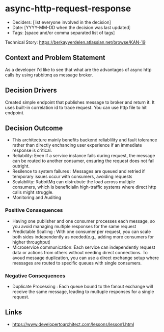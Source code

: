# async-http-request-response

- Deciders: [list everyone involved in the decision] <!-- optional -->
- Date: [YYYY-MM-DD when the decision was last updated] <!-- optional. To customize the ordering without relying on Git creation dates and filenames -->
- Tags: [space and/or comma separated list of tags] <!-- optional -->

Technical Story: https://berkayyerdelen.atlassian.net/browse/KAN-19 <!-- optional -->

## Context and Problem Statement

As a developer I'd like to see that what are the advantages of async http calls by using rabbitmq as message broker.

## Decision Drivers <!-- optional -->

Created simple endpoint that publishes message to broker and return it. It uses built-in correlation id to trace request. You can use http file to hit endpoint.


## Decision Outcome

-  This architecture mainly benefits backend reliablility and fault tolerance rather than directly enchancing user experience if an immediate response is critical.
-  Reliability: Even if a service instance fails during request, the message can be routed to another consumer, ensuring the request does not fail outright.
-  Resilence to system failures : Messages are queued and retried if temporary issues occur with consumers, avoiding requests
-  Scalability: RabbitMq can distrubute the load across multiple consumers, which is beneficialin high-traffic systems where direct http calls might struggle.
-  Monitoring and Auditing


### Positive Consequences <!-- optional -->

-  Having one publisher and one consumer processes each message, so you avoid managing multiple responses for the same request
-  Predictable Scalling : With one consumer per request, you can scale both sides independently as needed(e.g., adding more consumers for higher throughput)
-  Microservice communication: Each service can independently request data or actions from others without needing direct connections. To avoud message duplication, you can use a direct exchange setup where messages are routed to specific queues with single consumers.

### Negative Consequences <!-- optional -->

-  Duplicate Processing : Each queue bound to the fanout exchange will receive the same message, leading to multuple responses for a single request.



## Links <!-- optional -->

- https://www.developertoarchitect.com/lessons/lesson1.html

